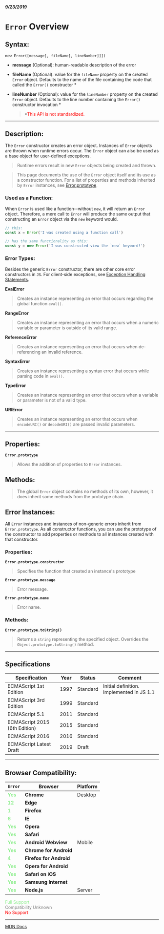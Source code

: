 ##### 9/23/2019
# `Error` Overview
## Syntax:
`new Error([message[, fileName[, lineNumber]]])`

* **message** (Optional): human-readable description of the error
* **fileName** (Optional): value for the `fileName` property on the created `Error` object.  Defaults to the name of the file containing the code that called the `Error()` constructor *
* **lineNumber** (Optional):  value for the `lineNumber` property on the created `Error` object.  Defaults to the line number containing the `Error()` constructor invocation *

  > *<span style="color: red">This API is not standardized.</span>

---

## Description:
The `Error` constructor creates an error object.  Instances of `Error` objects are thrown when runtime errors occur.  The `Error` object can also be used as a base object for user-defined exceptions.

  >  Runtime errors result in new `Error` objects being created and thrown.

  > This page documents the use of the `Error` object itself and its use as a constructor function.  For a list of properties and methods inherited by `Error` instances, see [Error.prototype](https://developer.mozilla.org/en-US/docs/Web/JavaScript/Reference/Global_Objects/Error/prototype).

### Used as a Function:
When `Error` is used like a function--without `new`, it will return an `Error` object.  Therefore, a mere call to `Error` will produce the same output that constructing an `Error` object via the `new` keyword would.

```js
// this:
const x = Error('I was created using a function call')

// has the same functionality as this:
const y = new Error('I was constructed view the `new` keyword!')
```

### Error Types:
Besides the generic `Error` constructor, there are other core error constructors in `JS`.  For client-side exceptions, see [Exception Handling Statements](https://developer.mozilla.org/en-US/docs/Web/JavaScript/Guide/Control_flow_and_error_handling#Exception_handling_statements).

**EvalError** 
  > Creates an instance representing an error that occurs regarding the global function `eval()`.

**RangeError** 
  > Creates an instance representing an error that occurs when a numeric variable or parameter is outside of its valid range.

**ReferenceError** 
  > Creates an instance representing an error that occurs when de-referencing an invalid reference.

**SyntaxError** 
  > Creates an instance representing a syntax error that occurs while parsing code in `eval()`.

**TypeError** 
  > Creates an instance representing an error that occurs when a variable or parameter is not of a valid type.

**URIError** 
  > Creates an instance representing an error that occurs when `encodeURI()` or `decodeURI()` are passed invalid parameters.

---

## Properties:
**`Error.prototype`**
  > Allows the addition of properties to `Error` instances.

## Methods: 
  > The global `Error` object contains no methods of its own, however, it does inherit some methods from the prototype chain.

## Error Instances:
All `Error` instances and instances of non-generic errors inherit from `Error.prototype`. As all constructor functions, you can use the prototype of the constructor to add properties or methods to all instances created with that constructor.

### Properties:
**`Error.prototype.constructor`**
  > Specifies the function that created an instance's prototype

**`Error.prototype.message`**
  > Error message.

**`Error.prototype.name`**
  > Error name.

### Methods:
**`Error.prototype.toString()`**
  > Returns a `string` representing the specified object.  Overrides the `Object.prototype.toString()` method.

---

## Specifications
| Specification | Year | Status | Comment |
|---|---|---|---|
| ECMAScript 1st Edition | 1997 | Standard | Initial definition.  Implemented in JS 1.1 |
| ECMAScript 3rd Edition | 1999 | Standard |  |
| ECMAScript 5.1 | 2011 | Standard |  |
| ECMAScript 2015 (6th Edition) | 2015 | Standard |  |
| ECMAScript 2016 | 2016 | Standard |  |
| ECMAScript Latest Draft | 2019 | Draft |  |

---

## Browser Compatibility:
| `Error` | Browser | Platform |
|---|---|---|
| <span style="color: lightgreen">**Yes**</span> | **Chrome** | Desktop | 
| <span style="color: lightgreen">**12**</span> | **Edge** || 
| <span style="color: lightgreen">**1**</span> | **Firefox** || 
| <span style="color: lightgreen">**6**</span> | **IE** || 
| <span style="color: lightgreen">**Yes**</span> | **Opera** || 
| <span style="color: lightgreen">**Yes**</span> | **Safari** || 
| <span style="color: lightgreen">**Yes**</span> | **Android Webview** | Mobile | 
| <span style="color: lightgreen">**Yes**</span> | **Chrome for Android** || 
| <span style="color: lightgreen">**4**</span> | **Firefox for Android** || 
| <span style="color: lightgreen">**Yes**</span> | **Opera for Android** || 
| <span style="color: lightgreen">**Yes**</span> | **Safari on iOS** || 
| <span style="color: lightgreen">**Yes**</span> | **Samsung Internet** || 
| <span style="color: lightgreen">**Yes**</span> | **Node.js** | Server | 

<span style="color: lightgreen">Full Support</span>  
<span style="color: grey">Compatibility Unknown</span>  
<span style="color: red">No Support</span>

---

[MDN Docs](https://developer.mozilla.org/en-US/docs/Web/JavaScript/Reference/Global_Objects/Error)